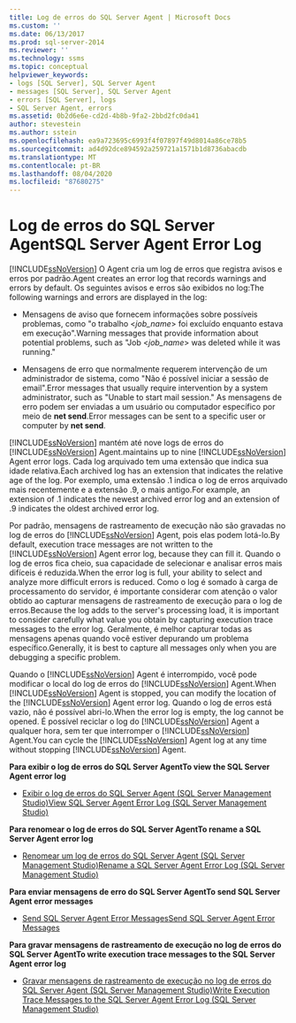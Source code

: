 ```yaml
---
title: Log de erros do SQL Server Agent | Microsoft Docs
ms.custom: ''
ms.date: 06/13/2017
ms.prod: sql-server-2014
ms.reviewer: ''
ms.technology: ssms
ms.topic: conceptual
helpviewer_keywords:
- logs [SQL Server], SQL Server Agent
- messages [SQL Server], SQL Server Agent
- errors [SQL Server], logs
- SQL Server Agent, errors
ms.assetid: 0b2d6e6e-cd2d-4b8b-9fa2-2bbd2fc0da41
author: stevestein
ms.author: sstein
ms.openlocfilehash: ea9a723695c6993f4f07897f49d8014a86ce78b5
ms.sourcegitcommit: ad4d92dce894592a259721a1571b1d8736abacdb
ms.translationtype: MT
ms.contentlocale: pt-BR
ms.lasthandoff: 08/04/2020
ms.locfileid: "87680275"
---
```

# <a name="sql-server-agent-error-log"></a><span data-ttu-id="0fa3f-102">Log de erros do SQL Server Agent</span><span class="sxs-lookup"><span data-stu-id="0fa3f-102">SQL Server Agent Error Log</span></span>
  [!INCLUDE[ssNoVersion](../../includes/ssnoversion-md.md)] <span data-ttu-id="0fa3f-103">O Agent cria um log de erros que registra avisos e erros por padrão.</span><span class="sxs-lookup"><span data-stu-id="0fa3f-103">Agent creates an error log that records warnings and errors by default.</span></span> <span data-ttu-id="0fa3f-104">Os seguintes avisos e erros são exibidos no log:</span><span class="sxs-lookup"><span data-stu-id="0fa3f-104">The following warnings and errors are displayed in the log:</span></span>  
  
-   <span data-ttu-id="0fa3f-105">Mensagens de aviso que fornecem informações sobre possíveis problemas, como "o trabalho \<*job_name*> foi excluído enquanto estava em execução".</span><span class="sxs-lookup"><span data-stu-id="0fa3f-105">Warning messages that provide information about potential problems, such as "Job \<*job_name*> was deleted while it was running."</span></span>  
  
-   <span data-ttu-id="0fa3f-106">Mensagens de erro que normalmente requerem intervenção de um administrador de sistema, como "Não é possível iniciar a sessão de email".</span><span class="sxs-lookup"><span data-stu-id="0fa3f-106">Error messages that usually require intervention by a system administrator, such as "Unable to start mail session."</span></span> <span data-ttu-id="0fa3f-107">As mensagens de erro podem ser enviadas a um usuário ou computador específico por meio de **net send**.</span><span class="sxs-lookup"><span data-stu-id="0fa3f-107">Error messages can be sent to a specific user or computer by **net send**.</span></span>  
  
 [!INCLUDE[ssNoVersion](../../includes/ssnoversion-md.md)] <span data-ttu-id="0fa3f-108">mantém até nove logs de erros do [!INCLUDE[ssNoVersion](../../includes/ssnoversion-md.md)] Agent.</span><span class="sxs-lookup"><span data-stu-id="0fa3f-108">maintains up to nine [!INCLUDE[ssNoVersion](../../includes/ssnoversion-md.md)] Agent error logs.</span></span> <span data-ttu-id="0fa3f-109">Cada log arquivado tem uma extensão que indica sua idade relativa.</span><span class="sxs-lookup"><span data-stu-id="0fa3f-109">Each archived log has an extension that indicates the relative age of the log.</span></span> <span data-ttu-id="0fa3f-110">Por exemplo, uma extensão .1 indica o log de erros arquivado mais recentemente e a extensão .9, o mais antigo.</span><span class="sxs-lookup"><span data-stu-id="0fa3f-110">For example, an extension of .1 indicates the newest archived error log and an extension of .9 indicates the oldest archived error log.</span></span>  
  
 <span data-ttu-id="0fa3f-111">Por padrão, mensagens de rastreamento de execução não são gravadas no log de erros do [!INCLUDE[ssNoVersion](../../includes/ssnoversion-md.md)] Agent, pois elas podem lotá-lo.</span><span class="sxs-lookup"><span data-stu-id="0fa3f-111">By default, execution trace messages are not written to the [!INCLUDE[ssNoVersion](../../includes/ssnoversion-md.md)] Agent error log, because they can fill it.</span></span> <span data-ttu-id="0fa3f-112">Quando o log de erros fica cheio, sua capacidade de selecionar e analisar erros mais difíceis é reduzida.</span><span class="sxs-lookup"><span data-stu-id="0fa3f-112">When the error log is full, your ability to select and analyze more difficult errors is reduced.</span></span> <span data-ttu-id="0fa3f-113">Como o log é somado à carga de processamento do servidor, é importante considerar com atenção o valor obtido ao capturar mensagens de rastreamento de execução para o log de erros.</span><span class="sxs-lookup"><span data-stu-id="0fa3f-113">Because the log adds to the server's processing load, it is important to consider carefully what value you obtain by capturing execution trace messages to the error log.</span></span> <span data-ttu-id="0fa3f-114">Geralmente, é melhor capturar todas as mensagens apenas quando você estiver depurando um problema específico.</span><span class="sxs-lookup"><span data-stu-id="0fa3f-114">Generally, it is best to capture all messages only when you are debugging a specific problem.</span></span>  
  
 <span data-ttu-id="0fa3f-115">Quando o [!INCLUDE[ssNoVersion](../../includes/ssnoversion-md.md)] Agent é interrompido, você pode modificar o local do log de erros do [!INCLUDE[ssNoVersion](../../includes/ssnoversion-md.md)] Agent.</span><span class="sxs-lookup"><span data-stu-id="0fa3f-115">When [!INCLUDE[ssNoVersion](../../includes/ssnoversion-md.md)] Agent is stopped, you can modify the location of the [!INCLUDE[ssNoVersion](../../includes/ssnoversion-md.md)] Agent error log.</span></span> <span data-ttu-id="0fa3f-116">Quando o log de erros está vazio, não é possível abri-lo.</span><span class="sxs-lookup"><span data-stu-id="0fa3f-116">When the error log is empty, the log cannot be opened.</span></span> <span data-ttu-id="0fa3f-117">É possível reciclar o log do [!INCLUDE[ssNoVersion](../../includes/ssnoversion-md.md)] Agent a qualquer hora, sem ter que interromper o [!INCLUDE[ssNoVersion](../../includes/ssnoversion-md.md)] Agent.</span><span class="sxs-lookup"><span data-stu-id="0fa3f-117">You can cycle the [!INCLUDE[ssNoVersion](../../includes/ssnoversion-md.md)] Agent log at any time without stopping [!INCLUDE[ssNoVersion](../../includes/ssnoversion-md.md)] Agent.</span></span>  
  
 <span data-ttu-id="0fa3f-118">**Para exibir o log de erros do SQL Server Agent**</span><span class="sxs-lookup"><span data-stu-id="0fa3f-118">**To view the SQL Server Agent error log**</span></span>  
  
-   [<span data-ttu-id="0fa3f-119">Exibir o log de erros do SQL Server Agent &#40;SQL Server Management Studio&#41;</span><span class="sxs-lookup"><span data-stu-id="0fa3f-119">View SQL Server Agent Error Log &#40;SQL Server Management Studio&#41;</span></span>](view-sql-server-agent-error-log-sql-server-management-studio.md) 
  
 <span data-ttu-id="0fa3f-120">**Para renomear o log de erros do SQL Server Agent**</span><span class="sxs-lookup"><span data-stu-id="0fa3f-120">**To rename a SQL Server Agent error log**</span></span>  
  
-   [<span data-ttu-id="0fa3f-121">Renomear um log de erros do SQL Server Agent &#40;SQL Server Management Studio&#41;</span><span class="sxs-lookup"><span data-stu-id="0fa3f-121">Rename a SQL Server Agent Error Log &#40;SQL Server Management Studio&#41;</span></span>](rename-a-sql-server-agent-error-log-sql-server-management-studio.md)  
  
 <span data-ttu-id="0fa3f-122">**Para enviar mensagens de erro do SQL Server Agent**</span><span class="sxs-lookup"><span data-stu-id="0fa3f-122">**To send SQL Server Agent error messages**</span></span>  
  
-   [<span data-ttu-id="0fa3f-123">Send SQL Server Agent Error Messages</span><span class="sxs-lookup"><span data-stu-id="0fa3f-123">Send SQL Server Agent Error Messages</span></span>](send-sql-server-agent-error-messages.md)  
  
 <span data-ttu-id="0fa3f-124">**Para gravar mensagens de rastreamento de execução no log de erros do SQL Server Agent**</span><span class="sxs-lookup"><span data-stu-id="0fa3f-124">**To write execution trace messages to the SQL Server Agent error log**</span></span>  
  
-   [<span data-ttu-id="0fa3f-125">Gravar mensagens de rastreamento de execução no log de erros do SQL Server Agent &#40;SQL Server Management Studio&#41;</span><span class="sxs-lookup"><span data-stu-id="0fa3f-125">Write Execution Trace Messages to the SQL Server Agent Error Log &#40;SQL Server Management Studio&#41;</span></span>](write-execution-trace-messages-to-sql-server-agent-log-ssms.md)  
  
  
